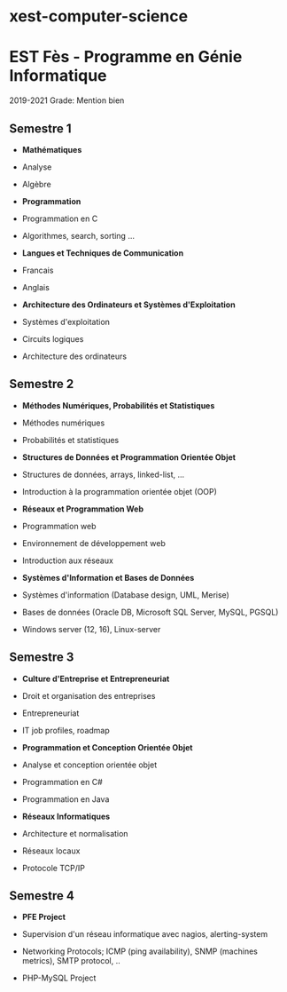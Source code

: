 # xest-computer-science

# EST Fès - Programme en Génie Informatique
2019-2021
Grade: Mention bien

## Semestre 1

- **Mathématiques**

- Analyse
- Algèbre

- **Programmation**

- Programmation en C
- Algorithmes, search, sorting ...

- **Langues et Techniques de Communication**

- Francais
- Anglais

- **Architecture des Ordinateurs et Systèmes d'Exploitation**

- Systèmes d'exploitation
- Circuits logiques
- Architecture des ordinateurs

## Semestre 2

- **Méthodes Numériques, Probabilités et Statistiques**

- Méthodes numériques
- Probabilités et statistiques

- **Structures de Données et Programmation Orientée Objet**

- Structures de données, arrays, linked-list, ...
- Introduction à la programmation orientée objet (OOP)

- **Réseaux et Programmation Web**

- Programmation web
- Environnement de développement web
- Introduction aux réseaux

- **Systèmes d'Information et Bases de Données**

- Systèmes d'information (Database design, UML, Merise)
- Bases de données (Oracle DB, Microsoft SQL Server, MySQL, PGSQL)
- Windows server (12, 16), Linux-server

## Semestre 3

- **Culture d'Entreprise et Entrepreneuriat**

- Droit et organisation des entreprises
- Entrepreneuriat
- IT job profiles, roadmap

- **Programmation et Conception Orientée Objet**

- Analyse et conception orientée objet
- Programmation en C#
- Programmation en Java

- **Réseaux Informatiques**

- Architecture et normalisation
- Réseaux locaux
- Protocole TCP/IP

## Semestre 4

- **PFE Project**

- Supervision d'un réseau informatique avec nagios, alerting-system
- Networking Protocols; ICMP (ping availability), SNMP (machines metrics), SMTP protocol, ..
- PHP-MySQL Project
